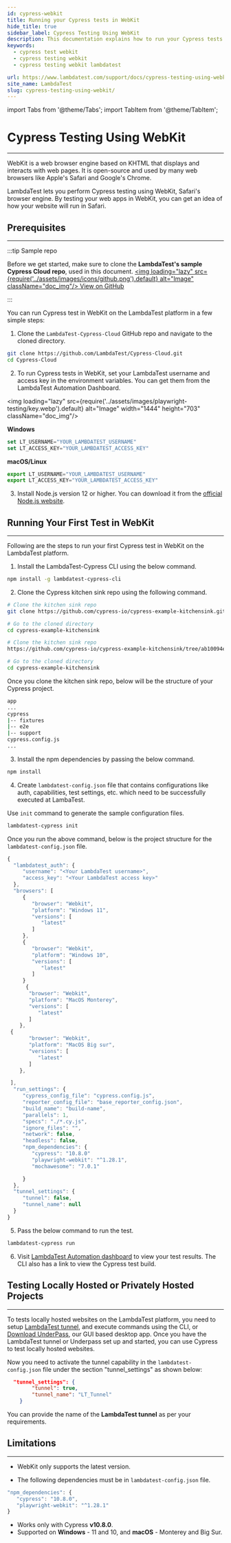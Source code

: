 ```yaml
---
id: cypress-webkit
title: Running your Cypress tests in WebKit
hide_title: true
sidebar_label: Cypress Testing Using WebKit
description: This documentation explains how to run your Cypress tests using WebKit.
keywords:
  - cypress test webkit
  - cypress testing webkit
  - cypress testing webkit lambdatest

url: https://www.lambdatest.com/support/docs/cypress-testing-using-webkit/
site_name: LambdaTest
slug: cypress-testing-using-webkit/
---
```


import Tabs from '@theme/Tabs';
import TabItem from '@theme/TabItem';

# Cypress Testing Using WebKit
---

WebKit is a web browser engine based on KHTML that displays and interacts with web pages. It is open-source and used by many web browsers like Apple's Safari and Google's Chrome.

LambdaTest lets you perform Cypress testing using WebKit, Safari's browser engine. By testing your web apps in WebKit, you can get an idea of how your website will run in Safari.

## Prerequisites
---

:::tip Sample repo

Before we get started, make sure to clone the **LambdaTest's sample Cypress Cloud repo**, used in this document. <a href="https://github.com/LambdaTest/Cypress-Cloud" className="github__anchor"><img loading="lazy" src={require('../assets/images/icons/github.png').default} alt="Image" className="doc_img"/> View on GitHub</a>

:::

You can run Cypress test in WebKit on the LambdaTest platform in a few simple steps:

1. Clone the `LambdaTest-Cypress-Cloud` GitHub repo and navigate to the cloned directory.

```bash
git clone https://github.com/LambdaTest/Cypress-Cloud.git
cd Cypress-Cloud
```

2. To run Cypress tests in WebKit, set your LambdaTest username and access key in the environment variables. You can get them from the LambdaTest Automation Dashboard.

<img loading="lazy" src={require('../assets/images/playwright-testing/key.webp').default} alt="Image" width="1444" height="703"  className="doc_img"/>

**Windows**

```js
set LT_USERNAME="YOUR_LAMBDATEST_USERNAME"
set LT_ACCESS_KEY="YOUR_LAMBDATEST_ACCESS_KEY"
```

**macOS/Linux**

```js
export LT_USERNAME="YOUR_LAMBDATEST_USERNAME"
export LT_ACCESS_KEY="YOUR_LAMBDATEST_ACCESS_KEY"
```

3. Install Node.js version 12 or higher. You can download it from the [official Node.js website](https://nodejs.org/en/download/).

## Running Your First Test in WebKit
---

Following are the steps to run your first Cypress test in WebKit on the LambdaTest platform.

1. Install the LambdaTest-Cypress CLI using the below command.

```bash
npm install -g lambdatest-cypress-cli
```

2. Clone the Cypress kitchen sink repo using the following command.

<Tabs className="docs__val">

<TabItem value="ios" label="Cypress v10" default>

```bash
# Clone the kitchen sink repo
git clone https://github.com/cypress-io/cypress-example-kitchensink.git

# Go to the cloned directory
cd cypress-example-kitchensink
```

</TabItem>

<TabItem value="android" label="Cypress v9" default>

```bash
# Clone the kitchen sink repo
https://github.com/cypress-io/cypress-example-kitchensink/tree/ab10094ef7b199ae7febafec413a0626414bcd3c

# Go to the cloned directory
cd cypress-example-kitchensink
```

</TabItem>

</Tabs>

Once you clone the kitchen sink repo, below will be the structure of your Cypress project.

<Tabs className="docs__val">

<TabItem value="ios" label="Cypress v10" default>

```bash
app
...
cypress
|-- fixtures
|-- e2e
|-- support
cypress.config.js
...
```

</TabItem>



</Tabs>

3. Install the npm dependencies by passing the below command.

```bash
npm install
```

4. Create `lambdatest-config.json` file that contains configurations like auth, capabilities, test settings, etc. which need to be successfully executed at LambaTest.

Use `init` command to generate the sample configuration files.

```bash
lambdatest-cypress init
```

Once you run the above command, below is the project structure for the `lambdatest-config.json` file.

<Tabs className="docs__val">

<TabItem value="ios" label="Cypress v10" default>

```js
{
  "lambdatest_auth": {
     "username": "<Your LambdaTest username>",
     "access_key": "<Your LambdaTest access key>"
  },
  "browsers": [
     {
        "browser": "Webkit",
        "platform": "Windows 11",
        "versions": [
           "latest"
        ]
     },
     {
        "browser": "Webkit",
        "platform": "Windows 10",
        "versions": [
           "latest"
        ]
     }
      {
       "browser": "Webkit",
       "platform": "MacOS Monterey",
       "versions": [
          "latest"  
       ]
    },
 {
       "browser": "Webkit",
       "platform": "MacOS Big sur",
       "versions": [
          "latest"  
       ]
    },

 ],
  "run_settings": {
     "cypress_config_file": "cypress.config.js",
     "reporter_config_file": "base_reporter_config.json",
     "build_name": "build-name",
     "parallels": 1,
     "specs": "./*.cy.js",
     "ignore_files": "",
     "network": false,
     "headless": false,
     "npm_dependencies": {
        "cypress": "10.8.0"
        "playwright-webkit": "^1.28.1",
        "mochawesome": "7.0.1"

     }
  },
  "tunnel_settings": {
     "tunnel": false,
     "tunnel_name": null
  }
}
```

</TabItem>


</Tabs>

5. Pass the below command to run the test.

```bash
lambdatest-cypress run
```

6. Visit [LambdaTest Automation dashboard](https://accounts.lambdatest.com/dashboard) to view your test results. The CLI also has a link to view the Cypress test build.


## Testing Locally Hosted or Privately Hosted Projects 
---

To tests locally hosted websites on the LambdaTest platform, you need to setup [LambdaTest tunnel](/docs/testing-locally-hosted-pages/), and execute commands using the CLI, or [Download UnderPass](/docs/underpass-tunnel-application/), our GUI based desktop app. Once you have the LambdaTest tunnel or Underpass set up and started, you can use Cypress to test locally hosted websites.

Now you need to activate the tunnel capability in the `lambdatest-config.json` file under the section "tunnel_settings" as shown below:

```json 
  "tunnel_settings": {
		"tunnel": true,
		"tunnel_name": "LT_Tunnel"
	}
```

You can provide the name of the **LambdaTest tunnel** as per your requirements.

## Limitations
---

* WebKit only supports the latest version.

* The following dependencies must be in `lambdatest-config.json` file. 

```js
"npm_dependencies": {
   "cypress": "10.8.0",
   "playwright-webkit": "^1.28.1"
}
```

* Works only with Cypress **v10.8.0**.
* Supported on **Windows** - 11 and 10, and **macOS** - Monterey and Big Sur.


